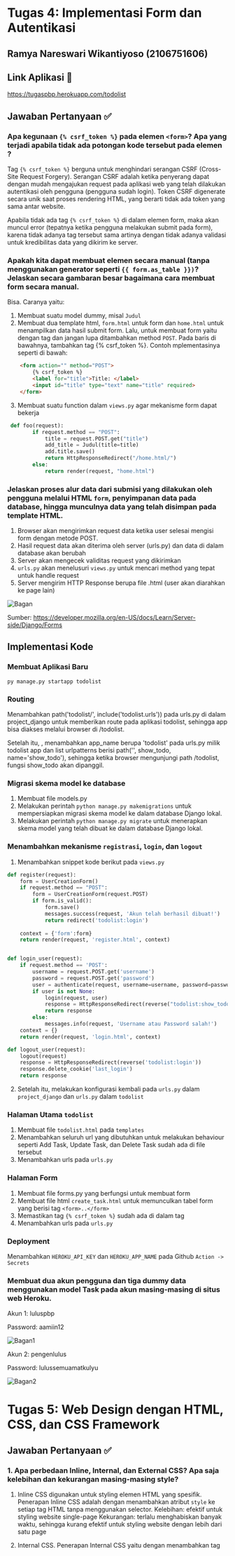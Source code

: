# Tugas 4: Implementasi Form dan Autentikasi

## Ramya Nareswari Wikantiyoso (2106751606)

## Link Aplikasi 🔗
https://tugaspbp.herokuapp.com/todolist

## Jawaban Pertanyaan ✅
### Apa kegunaan `{% csrf_token %}` pada elemen `<form>`? Apa yang terjadi apabila tidak ada potongan kode tersebut pada elemen <form>?
Tag `{% csrf_token %}` berguna untuk menghindari serangan CSRF (Cross-Site Request Forgery). Serangan CSRF adalah ketika penyerang dapat dengan mudah mengajukan request pada aplikasi web yang telah dilakukan autentikasi oleh pengguna (pengguna sudah login). Token CSRF digenerate secara unik saat proses rendering HTML, yang berarti tidak ada token yang sama antar website. 

Apabila tidak ada tag `{% csrf_token %}` di dalam elemen form, maka akan muncul error (tepatnya ketika pengguna melakukan submit pada form), karena tidak adanya tag tersebut sama artinya dengan tidak adanya validasi untuk kredibilitas data yang dikirim ke server.

### Apakah kita dapat membuat elemen secara manual (tanpa menggunakan generator seperti  `{{ form.as_table }})`? Jelaskan secara gambaran besar bagaimana cara membuat form secara manual.
Bisa. Caranya yaitu:
1. Membuat suatu model dummy, misal `Judul`
2. Membuat dua template html, `form.html` untuk form dan `home.html` untuk menampilkan data hasil submit form. Lalu, untuk membuat form yaitu dengan tag <form> dan jangan lupa ditambahkan method `POST`. Pada baris di bawahnya, tambahkan tag {% csrf_token %}. Contoh mplementasinya seperti di bawah:
```html
    <form action="" method="POST">
        {% csrf_token %}
        <label for="title">Title: </label>
        <input id="title" type="text" name="title" required>
    </form>
```
3. Membuat suatu function dalam `views.py` agar mekanisme form dapat bekerja
```python
 def foo(request):
        if request.method == "POST":
            title = request.POST.get("title")
            add_title = Judul(title=title)
            add.title.save()
            return HttpResponseRedirect("/home.html/")
        else:
            return render(request, "home.html")
```


### Jelaskan proses alur data dari submisi yang dilakukan oleh pengguna melalui HTML `form`, penyimpanan data pada database, hingga munculnya data yang telah disimpan pada template HTML.
1. Browser akan mengirimkan request data ketika user selesai mengisi form dengan metode POST. 
2. Hasil request data akan diterima oleh server (urls.py) dan data di dalam database akan berubah
3. Server akan mengecek validitas request yang dikirimkan
4. `urls.py` akan menelusuri `views.py` untuk mencari method yang tepat untuk handle request
5. Server mengirim HTTP Response berupa file .html (user akan diarahkan ke page lain)

![Bagan](https://github.com/ramyanareswari/TUGAS-2-PBP/blob/main/todolist/Form.png)

Sumber: https://developer.mozilla.org/en-US/docs/Learn/Server-side/Django/Forms

## Implementasi Kode
### Membuat Aplikasi Baru
`py manage.py startapp todolist`

### Routing
Menambahkan path('todolist/', include('todolist.urls')) pada urls.py di dalam project_django untuk memberikan route pada aplikasi todolist, sehingga app bisa diakses melalui browser di /todolist. 

Setelah itu, , menambahkan app_name berupa 'todolist' pada urls.py milik todolist app dan list urlpatterns berisi path('', show_todo, name='show_todo'), sehingga ketika browser mengunjungi path /todolist, fungsi show_todo akan dipanggil.

### Migrasi skema model ke database
1. Membuat file models.py
2. Melakukan perintah `python manage.py makemigrations` untuk mempersiapkan migrasi skema model ke dalam database Django lokal.
3. Melakukan perintah `python manage.py migrate` untuk menerapkan skema model yang telah dibuat ke dalam database Django lokal.

### Menambahkan mekanisme `registrasi`, `login`, dan `logout`
1. Menambahkan snippet kode berikut pada `views.py`
```python
def register(request):
    form = UserCreationForm()
    if request.method == "POST":
        form = UserCreationForm(request.POST)
        if form.is_valid():
            form.save()
            messages.success(request, 'Akun telah berhasil dibuat!')
            return redirect('todolist:login')
    
    context = {'form':form}
    return render(request, 'register.html', context)


def login_user(request):
    if request.method == 'POST':
        username = request.POST.get('username')
        password = request.POST.get('password')
        user = authenticate(request, username=username, password=password)
        if user is not None:
            login(request, user)
            response = HttpResponseRedirect(reverse("todolist:show_todolist")
            return response
        else:
            messages.info(request, 'Username atau Password salah!')
    context = {}
    return render(request, 'login.html', context)

def logout_user(request):
    logout(request)
    response = HttpResponseRedirect(reverse('todolist:login'))
    response.delete_cookie('last_login')
    return response
```
2. Setelah itu, melakukan konfigurasi kembali pada `urls.py` dalam `project_django` dan `urls.py` dalam `todolist`

### Halaman Utama `todolist`
1. Membuat file `todolist.html` pada `templates`
2. Menambahkan seluruh url yang dibutuhkan untuk melakukan behaviour seperti Add Task, Update Task, dan Delete Task sudah ada di file tersebut
3. Menambahkan urls pada `urls.py`

### Halaman Form
1. Membuat file forms.py yang berfungsi untuk membuat form
2. Membuat file html `create_task.html` untuk memunculkan tabel form yang berisi tag `<form>..</form>`
3. Memastikan tag `{% csrf_token %}` sudah ada di dalam tag <form>
4. Menambahkan urls pada `urls.py`

### Deployment
Menambahkan `HEROKU_API_KEY` dan `HEROKU_APP_NAME` pada Github `Action -> Secrets`

### Membuat dua akun pengguna dan tiga dummy data menggunakan model Task pada akun masing-masing di situs web Heroku.
Akun 1: luluspbp

Password: aamiin12

![Bagan1](https://github.com/ramyanareswari/TUGAS-2-PBP/blob/main/todolist/Akun1.png)

Akun 2: pengenlulus

Password: lulussemuamatkulyu

![Bagan2](https://github.com/ramyanareswari/TUGAS-2-PBP/blob/main/todolist/Akun2.png)

# Tugas 5: Web Design dengan HTML, CSS, dan CSS Framework

## Jawaban Pertanyaan ✅
### 1. Apa perbedaan Inline, Internal, dan External CSS? Apa saja kelebihan dan kekurangan masing-masing style?
1. Inline CSS digunakan untuk styling elemen HTML yang spesifik. Penerapan Inline CSS adalah dengan menambahkan atribut `style` ke setiap tag HTML  tanpa menggunakan selector.
Kelebihan: efektif untuk styling website single-page
Kekurangan: terlalu menghabiskan banyak waktu, sehingga kurang efektif untuk styling website dengan lebih dari satu page

2. Internal CSS. Penerapan Internal CSS yaitu dengan menambahkan tag <style> pada section `<head>`.
Kelebihan: efektif untuk styling website single-page
Kekurangan: karena code untuk style ditambahkan ke file HTML, maka waktu loading page website akan bertambah

3. External CSS adalah CSS file yang terpisah dari file HTML. File tersebut memiliki ekstensi `.css`. Penerapan External CSS yaitu menghubungkan file `.css` dengan file HTML, dengan cara menambahkan elemen `<link>` pada section `<head>`
Kelebihan:
a. Satu file `.css` dapat dihubungkan dengan beberapa file HTML
b. File HTML akan lebih rapi serta loading page website akan lebih cepat
Kekurangan:
a. Page website yang dibuat tidak akan ter-render dengan baik sebelum file CSS external diload

### 2. Jelaskan tag HTML5 yang kamu ketahui
1. `<p>` dan `</p>`. Tag tersebut merupakan tag untuk membuat paragraph
2. `<title>`. Tag tersebut berguna untuk menampilkan judul halaman website pada tab browser
3. `<a>`. Tag tersebut adalah tag anchor, yang berfungsi sebagai hyperlink untuk mengarahkan pengguna ke tempat lain seperti URL di luar website
4. `<h1>`, `<h2>`, `<h3>`, dst merupakan heading tags. Tag tersebut berfungsi untuk menampilkan heading dengan berbagai ukuran
5. `<br>` tag berfungsi untuk membuat line break
6. `<html>` tag berfungsi untuk membuat sebuah HTML document
7. `<div>` tag berfungsi untuk mengelompokkan elemen atau tag menjadi suatu grup berisi blok konten. Tag ini juga berfungsi mendefinisikan class dan ID pada CSS sehingga blok konten ini nantinya dapat distyling menggunakan external CSS
8.  `<form>` tag berfungsi untuk membuat sebuah form dari input pengguna
9. `<td>` tag is used to designate a cell (table data) within a table containing data

### 3. Jelaskan tipe-tipe CSS selector yang kamu ketahui
CSS Selector digunakan untuk memilih elemen HTML yang akan diberikan style, berdasarkan elemen tags, id, class, attribute, dll.

Contoh CSS selector:
1. *Universal Selector* berfungsi untuk memilih seluruh elemen pada scope tertentu. Contoh:
```css
*{
    padding: 0;
    margin: 0;
}
```
Snippet code tersebut berfungsi untuk mereset padding dan margin bawaan browser, sehingga seluruh elemen HTML menjadi tidak memiliki padding dan margin.

2. *Class Selector* berfungsi untuk memilih elemen berdasarkan nama class dari elemen tersebut. Sebuah elemen HTML bisa memiliki satu atau lebih class. Selector ini ditandai dengan tanda titik di depannya. Contoh:
```css
.text-white {
    color: white;
}
```
Lalu di dalam file HTML dibuat elemen yang memiliki class text-white, contohnya:
```html
<html>
    ...
    <div class="text-white">
        <p>My first name is Ramya.</p>
    </div>

    <h2>Contoh text</h2>
    ...
</html>
```
Hasilnya adalah elemen `<p>` di dalam class elemen `<div>` yang terdapat class text-white akan berubah menjadi warna putih, sedangkan `<h2>` tidak akan berubah warna

3. *Type atau Tag Selector*, berfungsi untuk memilih atau memberi penanda pada elemen berdasarkan nama tag. Contohnya adalah:
```css
h1 {
    color: blue;
}
```
Lalu di dalam file HTMl dibuat suatu elemen
```html
<html>
    ...
    <div>
        <h1>Greetings!</h1>
        <h1>Welcome!</h1>
        <p>My first name is Ramya.</p>
    </div>
    ...
</html>
```
Maka hasilnya adalah seluruh elemen dengan tag `<h1>` warnanya akan berubah menjadi biru

4. *Id Selector* berfungsi untuk memilih elemen HTML berdasarkan nama ID. Selector ini mirip dengan selector class, tetapi hanya bisa diterapkan pada  satu elemen saja. Selector ini ditandai dengan tanda '#' di depannya
Contoh:
```css
#name {
  background-color: yellow;
}
```
Lalu di dalam file HTMl dibuat elemen yang memiliki ID name, contohnya sebagai berikut:
```html
<html>
    ...
    <div>
        <p id="name">My first name is Ramya.</p>
    </div>
    ...
</html>
```
Maka, hasilnya adalah elemen `<p>` memiliki background kuning.

5. *Pseudo Selector*, berfungsi untuk mengatur state pada sebuah elemen. Misalnya adalah ketika suatu card dihover, akan muncul efek sedikit ter-zoom pada card tersebut. Salah satu pseudo-class selector yang paling umum digunakan adalah `:hover` .

## Implementasi Kode
### 1. Konfigurasi `base.html`
Sebelum bisa memanfaatkan Bootstrap, harus menghubungkan proyek yang dibuat dan framework Bootstrap dengan cara menambahkan CDN Bootstrap pada elemen `<head>` dan elemen `<body>` pada `base.html`. Pada aplikasi `todolist` ini juga menggunakan external CSS, sehingga harus menambahkan link file CSS pada elemen `<head>`. Selain itu, ditambahkan juga link font external agar font default Bootstrap dapat tertimpa. Implementasinya adalah sebagai berikut:
```html
<head>
  <meta charset="UTF-8">
  <meta name="viewport" content="width=device-width, initial-scale=1.0">
  <link rel="stylesheet" type="text/css" href="{% static 'css/style.css' %}">
  {% block meta %}
  {% endblock meta %}
  <link href="https://cdn.jsdelivr.net/npm/bootstrap@5.0.2/dist/css/bootstrap.min.css" rel="stylesheet" integrity="sha384-EVSTQN3/azprG1Anm3QDgpJLIm9Nao0Yz1ztcQTwFspd3yD65VohhpuuCOmLASjC" crossorigin="anonymous">
  <link href='https://fonts.googleapis.com/css?family=Rubik' rel='stylesheet'>
</head>
```

### 2. Kustomisasi templat untuk halaman `login`, `register`, `create_task`
1. Membuat Navbar
Pada app ini, navbar dibuat pada `header.html` dengan memanfaatkan Bootstrap5

2. Halaman login, register.
Agar navbar dapat muncul di kedua halaman tersebut, harus ditambahkan `{% include 'header.html' %}` di dalam `{% block content %}`

Styling kedua halaman tersebut tidak jauh berbeda karena sama-sama memanfaatkan `<form>`. Looping dilakukan di dalam container

### 2. Kustomisasi templat halaman `todolist` dan `create_task` dengan card.
- Menambahkan `{% include 'header.html' %}`
- 

### 3. Membuat page menjadi responsive
Webpage Todolist ini memanfaatkan framework Bootstrap agar tampilan menjadi responsive. 

### Referensi
https://www.w3schools.com/cssref/css_selectors.asp